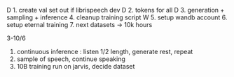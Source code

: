 D 1. create val set out if librispeech dev
D 2. tokens for all
D 3. generation + sampling + inference 
4. cleanup training script
W 5. setup wandb account
6. setup eternal training
7. next datasets -> 10k hours

3-10/6
1. continuous inference : listen 1/2 length, generate rest, repeat
2. sample of speech, continue speaking
3. 10B training run on jarvis, decide dataset